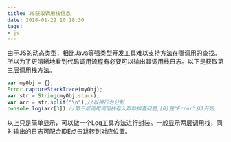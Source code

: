 ```yaml
---
title: JS获取调用栈信息
date: 2018-01-22 10:18:30
tags: 
- js
---
```


由于JS的动态类型，相比Java等强类型开发工具难以支持方法在哪调用的查找。所以为了更清晰地看到代码调用流程有必要可以输出其调用栈日志。以下是获取第三层调用栈方法。
```js
var myObj = {};
Error.captureStackTrace(myObj);
var str = String(myObj.stack);
var arr = str.split("\n");//以换行为分割
console.log(arr[3]);//第三层调用调用栈存入帮助排查问题,[0]是"Error"从1开始
```
以上只是简单显示，可以做一个Log工具方法进行封装。一般显示两层调用栈，同时输出的日志可配合IDE点击跳转到对应位置。